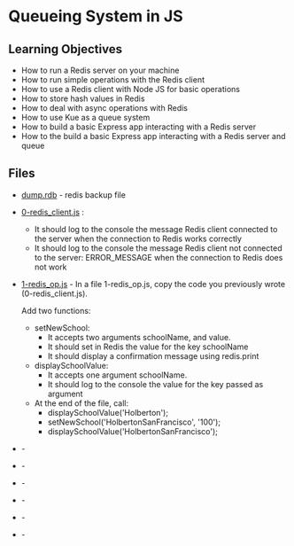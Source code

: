 # Queueing System in JS

## Learning Objectives

* How to run a Redis server on your machine
* How to run simple operations with the Redis client
* How to use a Redis client with Node JS for basic operations
* How to store hash values in Redis
* How to deal with async operations with Redis
* How to use Kue as a queue system
* How to build a basic Express app interacting with a Redis server
* How to the build a basic Express app interacting with a Redis server and queue

## Files

* [dump.rdb](dump.rdb) - redis backup file
* [0-redis_client.js](0-redis_client.js) :
  * It should log to the console the message Redis client connected to the server when the connection to Redis works correctly
  * It should log to the console the message Redis client not connected to the server: ERROR_MESSAGE when the connection to Redis does not work
* [1-redis_op.js](1-redis_op.js) - In a file 1-redis_op.js, copy the code you previously wrote (0-redis_client.js).

  Add two functions:

  * setNewSchool:
    * It accepts two arguments schoolName, and value.
    * It should set in Redis the value for the key schoolName
    * It should display a confirmation message using redis.print
  * displaySchoolValue:
    * It accepts one argument schoolName.
    * It should log to the console the value for the key passed as argument
  * At the end of the file, call:
    * displaySchoolValue('Holberton');
    * setNewSchool('HolbertonSanFrancisco', '100');
    * displaySchoolValue('HolbertonSanFrancisco');
* []() -
* []() -
* []() -
* []() -
* []() -
* []() -
